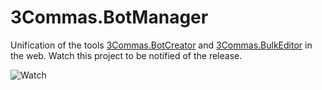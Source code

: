 # 3Commas.BotManager
Unification of the tools [3Commas.BotCreator](https://github.com/MarcDrexler/3Commas.BotCreator) and [3Commas.BulkEditor](https://github.com/MarcDrexler/3Commas.BulkEditor) in the web.
Watch this project to be notified of the release.


![Watch](https://docs.github.com/assets/images/help/repository/repo-actions-watch.png)
